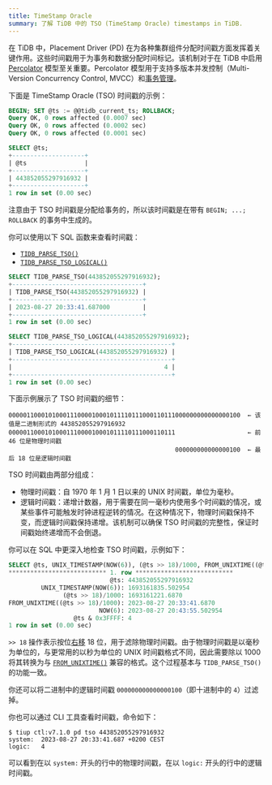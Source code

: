```yaml
---
title: TimeStamp Oracle
summary: 了解 TiDB 中的 TSO (TimeStamp Oracle) timestamps in TiDB.
---
```


在 TiDB 中，Placement Driver (PD) 在为各种集群组件分配时间戳方面发挥着关键作用。这些时间戳用于为事务和数据分配时间标记。该机制对于在 TiDB 中启用 [Percolator](https://research.google.com/pubs/pub36726.html) 模型至关重要。Percolator 模型用于支持多版本并发控制（Multi-Version Concurrency Control, MVCC）和[事务管理](/transaction-overview.md)。

下面是 TimeStamp Oracle (TSO) 时间戳的示例：

```sql
BEGIN; SET @ts := @@tidb_current_ts; ROLLBACK;
Query OK, 0 rows affected (0.0007 sec)
Query OK, 0 rows affected (0.0002 sec)
Query OK, 0 rows affected (0.0001 sec)

SELECT @ts;
+--------------------+
| @ts                |
+--------------------+
| 443852055297916932 |
+--------------------+
1 row in set (0.00 sec)
```

注意由于 TSO 时间戳是分配给事务的，所以该时间戳是在带有 `BEGIN; ...; ROLLBACK` 的事务中生成的。

你可以使用以下 SQL 函数来查看时间戳：

- [`TIDB_PARSE_TSO()`](/functions-and-operators/tidb-functions.md#tidb_parse_tso)
- [`TIDB_PARSE_TSO_LOGICAL()`](/functions-and-operators/tidb-functions.md)

```sql
SELECT TIDB_PARSE_TSO(443852055297916932);
+------------------------------------+
| TIDB_PARSE_TSO(443852055297916932) |
+------------------------------------+
| 2023-08-27 20:33:41.687000         |
+------------------------------------+
1 row in set (0.00 sec)
```

```sql
SELECT TIDB_PARSE_TSO_LOGICAL(443852055297916932);
+--------------------------------------------+
| TIDB_PARSE_TSO_LOGICAL(443852055297916932) |
+--------------------------------------------+
|                                          4 |
+--------------------------------------------+
1 row in set (0.00 sec)
```

下面示例展示了 TSO 时间戳的细节：

```shell
0000011000101000111000010001011110111000110111000000000000000100  ← 该值是二进制形式的 443852055297916932
0000011000101000111000010001011110111000110111                    ← 前 46 位是物理时间戳
                                              000000000000000100  ← 最后 18 位是逻辑时间戳
```

TSO 时间戳由两部分组成：

- 物理时间戳：自 1970 年 1 月 1 日以来的 UNIX 时间戳，单位为毫秒。
- 逻辑时间戳：递增计数器，用于需要在同一毫秒内使用多个时间戳的情况，或某些事件可能触发时钟进程逆转的情况。在这种情况下，物理时间戳保持不变，而逻辑时间戳保持递增。该机制可以确保 TSO 时间戳的完整性，保证时间戳始终递增而不会倒退。

你可以在 SQL 中更深入地检查 TSO 时间戳，示例如下：

```sql
SELECT @ts, UNIX_TIMESTAMP(NOW(6)), (@ts >> 18)/1000, FROM_UNIXTIME((@ts >> 18)/1000), NOW(6), @ts & 0x3FFFF\G
*************************** 1. row ***************************
                            @ts: 443852055297916932
         UNIX_TIMESTAMP(NOW(6)): 1693161835.502954
               (@ts >> 18)/1000: 1693161221.6870
FROM_UNIXTIME((@ts >> 18)/1000): 2023-08-27 20:33:41.6870
                         NOW(6): 2023-08-27 20:43:55.502954
                  @ts & 0x3FFFF: 4
1 row in set (0.00 sec)
```

`>> 18` 操作表示按位[右移](/functions-and-operators/bit-functions-and-operators.md) 18 位，用于滤除物理时间戳。由于物理时间戳是以毫秒为单位的，与更常用的以秒为单位的 UNIX 时间戳格式不同，因此需要除以 1000 将其转换为与 [`FROM_UNIXTIME()`](/functions-and-operators/date-and-time-functions.md) 兼容的格式。这个过程基本与 `TIDB_PARSE_TSO()` 的功能一致。

你还可以将二进制中的逻辑时间戳 `000000000000000100`（即十进制中的 `4`）过滤掉。

你也可以通过 CLI 工具查看时间戳，命令如下：

```shell
$ tiup ctl:v7.1.0 pd tso 443852055297916932
system:  2023-08-27 20:33:41.687 +0200 CEST
logic:   4
```

可以看到在以 `system:` 开头的行中的物理时间戳，在以 `logic:` 开头的行中的逻辑时间戳。
